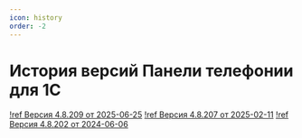 ```yaml
---
icon: history
order: -2
---
```

# История версий Панели телефонии для 1С
[!ref Версия 4.8.209 от 2025-06-25](4.8.209.md)
[!ref Версия 4.8.207 от 2025-02-11](4.8.207.md)
[!ref Версия 4.8.202 от 2024-06-06](4.8.202.md)
